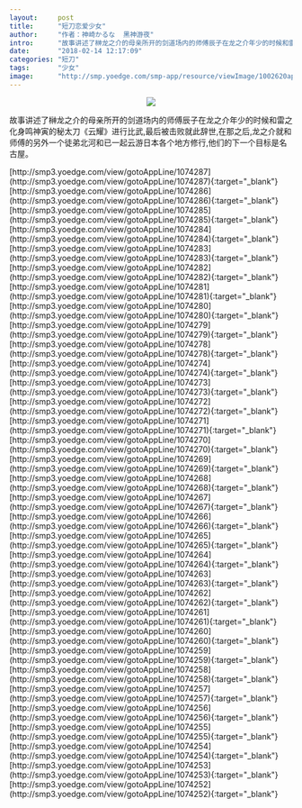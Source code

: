 ```yaml
---
layout:     post
title:      "短刀恋爱少女"
author:     "作者：神崎かるな  黑神游夜"
intro:      "故事讲述了榊龙之介的母亲所开的剑道场内的师傅辰子在龙之介年少的时候和雷之化身鸣神寅的秘太刀《云耀》进行比武,最后被击败就此辞世,在那之后,龙之介就和师傅的另外一个徒弟北河和已一起云游日本各个地方修行,他们的下一个目标是名古屋。"
date:       "2018-02-14 12:17:09"
categories: "短刀"
tags:       "少女"
image:      "http://smp.yoedge.com/smp-app/resource/viewImage/1002620appline.png"
---
```

<div style="text-align: center">
<p><img src="http://smp.yoedge.com/smp-app/resource/viewImage/1002620appline.png"/></p>
</div>
<p class="post-meta">
<span>故事讲述了榊龙之介的母亲所开的剑道场内的师傅辰子在龙之介年少的时候和雷之化身鸣神寅的秘太刀《云耀》进行比武,最后被击败就此辞世,在那之后,龙之介就和师傅的另外一个徒弟北河和已一起云游日本各个地方修行,他们的下一个目标是名古屋。</span>
</p>
[http://smp3.yoedge.com/view/gotoAppLine/1074287](http://smp3.yoedge.com/view/gotoAppLine/1074287){:target="_blank"}
[http://smp3.yoedge.com/view/gotoAppLine/1074286](http://smp3.yoedge.com/view/gotoAppLine/1074286){:target="_blank"}
[http://smp3.yoedge.com/view/gotoAppLine/1074285](http://smp3.yoedge.com/view/gotoAppLine/1074285){:target="_blank"}
[http://smp3.yoedge.com/view/gotoAppLine/1074284](http://smp3.yoedge.com/view/gotoAppLine/1074284){:target="_blank"}
[http://smp3.yoedge.com/view/gotoAppLine/1074283](http://smp3.yoedge.com/view/gotoAppLine/1074283){:target="_blank"}
[http://smp3.yoedge.com/view/gotoAppLine/1074282](http://smp3.yoedge.com/view/gotoAppLine/1074282){:target="_blank"}
[http://smp3.yoedge.com/view/gotoAppLine/1074281](http://smp3.yoedge.com/view/gotoAppLine/1074281){:target="_blank"}
[http://smp3.yoedge.com/view/gotoAppLine/1074280](http://smp3.yoedge.com/view/gotoAppLine/1074280){:target="_blank"}
[http://smp3.yoedge.com/view/gotoAppLine/1074279](http://smp3.yoedge.com/view/gotoAppLine/1074279){:target="_blank"}
[http://smp3.yoedge.com/view/gotoAppLine/1074278](http://smp3.yoedge.com/view/gotoAppLine/1074278){:target="_blank"}
[http://smp3.yoedge.com/view/gotoAppLine/1074274](http://smp3.yoedge.com/view/gotoAppLine/1074274){:target="_blank"}
[http://smp3.yoedge.com/view/gotoAppLine/1074273](http://smp3.yoedge.com/view/gotoAppLine/1074273){:target="_blank"}
[http://smp3.yoedge.com/view/gotoAppLine/1074272](http://smp3.yoedge.com/view/gotoAppLine/1074272){:target="_blank"}
[http://smp3.yoedge.com/view/gotoAppLine/1074271](http://smp3.yoedge.com/view/gotoAppLine/1074271){:target="_blank"}
[http://smp3.yoedge.com/view/gotoAppLine/1074270](http://smp3.yoedge.com/view/gotoAppLine/1074270){:target="_blank"}
[http://smp3.yoedge.com/view/gotoAppLine/1074269](http://smp3.yoedge.com/view/gotoAppLine/1074269){:target="_blank"}
[http://smp3.yoedge.com/view/gotoAppLine/1074268](http://smp3.yoedge.com/view/gotoAppLine/1074268){:target="_blank"}
[http://smp3.yoedge.com/view/gotoAppLine/1074267](http://smp3.yoedge.com/view/gotoAppLine/1074267){:target="_blank"}
[http://smp3.yoedge.com/view/gotoAppLine/1074266](http://smp3.yoedge.com/view/gotoAppLine/1074266){:target="_blank"}
[http://smp3.yoedge.com/view/gotoAppLine/1074265](http://smp3.yoedge.com/view/gotoAppLine/1074265){:target="_blank"}
[http://smp3.yoedge.com/view/gotoAppLine/1074264](http://smp3.yoedge.com/view/gotoAppLine/1074264){:target="_blank"}
[http://smp3.yoedge.com/view/gotoAppLine/1074263](http://smp3.yoedge.com/view/gotoAppLine/1074263){:target="_blank"}
[http://smp3.yoedge.com/view/gotoAppLine/1074262](http://smp3.yoedge.com/view/gotoAppLine/1074262){:target="_blank"}
[http://smp3.yoedge.com/view/gotoAppLine/1074261](http://smp3.yoedge.com/view/gotoAppLine/1074261){:target="_blank"}
[http://smp3.yoedge.com/view/gotoAppLine/1074260](http://smp3.yoedge.com/view/gotoAppLine/1074260){:target="_blank"}
[http://smp3.yoedge.com/view/gotoAppLine/1074259](http://smp3.yoedge.com/view/gotoAppLine/1074259){:target="_blank"}
[http://smp3.yoedge.com/view/gotoAppLine/1074258](http://smp3.yoedge.com/view/gotoAppLine/1074258){:target="_blank"}
[http://smp3.yoedge.com/view/gotoAppLine/1074257](http://smp3.yoedge.com/view/gotoAppLine/1074257){:target="_blank"}
[http://smp3.yoedge.com/view/gotoAppLine/1074256](http://smp3.yoedge.com/view/gotoAppLine/1074256){:target="_blank"}
[http://smp3.yoedge.com/view/gotoAppLine/1074255](http://smp3.yoedge.com/view/gotoAppLine/1074255){:target="_blank"}
[http://smp3.yoedge.com/view/gotoAppLine/1074254](http://smp3.yoedge.com/view/gotoAppLine/1074254){:target="_blank"}
[http://smp3.yoedge.com/view/gotoAppLine/1074253](http://smp3.yoedge.com/view/gotoAppLine/1074253){:target="_blank"}
[http://smp3.yoedge.com/view/gotoAppLine/1074252](http://smp3.yoedge.com/view/gotoAppLine/1074252){:target="_blank"}


